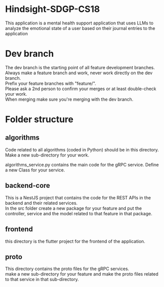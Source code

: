 # Hindsight-SDGP-CS18
This application is a mental health support application that uses LLMs to analyze the emotional state of a user based on their journal entries to the application

# Dev branch
The dev branch is the starting point of all feature development branches.  
Always make a feature branch and work, never work directly on the dev branch.  
Prefix your feature branches with "feature/".  
Please ask a 2nd person to confirm your merges or at least double-check your work.  
When merging make sure you're merging with the dev branch.  

# Folder structure
## algorithms
Code related to all algorithms (coded in Python) should be in this directory.  
Make a new sub-directory for your work.  

algorithms_service.py contains the main code for the gRPC service. Define a new Class for your service.  

## backend-core
This is a NestJS project that contains the code for the REST APIs in the backend and their related services.  
In the src folder create a new package for your feature and put the controller, service and the model related to that feature in that package.  

## frontend
this directory is the flutter project for the frontend of the application.  

## proto
This directory contains the proto files for the gRPC services.  
make a new sub-directory for your feature and make the proto files related to that service in that sub-directory.  
